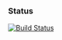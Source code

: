 ### Status
[![Build Status](https://api.travis-ci.com/Hammie217/PythonLEDScreenScroller.svg)](https://api.travis-ci.com/Hammie217/PythonLEDScreenScroller)
